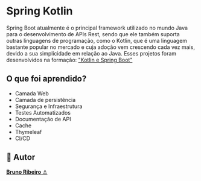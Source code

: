 ﻿# Spring Kotlin
 
Spring Boot atualmente é o principal framework utilizado no mundo Java para o desenvolvimento de APIs Rest, sendo que ele também suporta outras linguagens de programação, como o Kotlin, que é uma linguagem bastante popular no mercado e cuja adoção vem crescendo cada vez mais, devido a sua simplicidade em relação ao Java. Esses projetos foram desenvolvidos na formação: <a href="https://cursos.alura.com.br/formacao-kotlin-spring-boot">"Kotlin e Spring Boot"</a>

## O que foi aprendido?
- Camada Web
- Camada de persistência
- Segurança e Infraestrutura
- Testes Automatizados
- Documentação de API
- Cache
- Thymeleaf
- CI/CD

<h2>🧐 Autor</h2>
<a href="https://github.com/brdoliveira" title="Github"><b>Bruno Ribeiro</b> ⚓</a>
